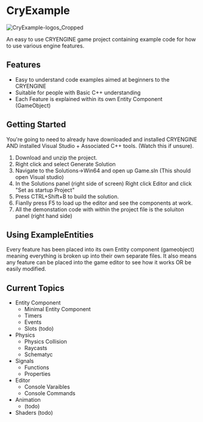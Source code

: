 # CryExample
![CryExample-logos_Cropped](https://github.com/OMANOMNOM/CryExample/assets/7152569/db2edcf2-f102-4cd9-8df6-3b829db24ab1)


An easy to use CRYENGINE game project containing example code for how to use various engine features. 

## Features

- Easy to understand code examples aimed at beginners to the CRYENGINE
- Suitable for people with Basic C++ understanding
- Each Feature is explained within its own Entity Component (GameObject)


## Getting Started

You're going to need to already have downloaded and installed CRYENGINE AND installed Visual Studio + Associated C++ tools. (Watch this if unsure). 

1. Download and unzip the project.
2. Right click and select Generate Solution
3. Navigate to the Solutions->Win64 and open up Game.sln (This should open Visual studio)
4. In the Solutions panel (right side of screen) Right click Editor and click "Set as startup Project"
5. Press CTRL+Shift+B to build the solution.
6. Fianlly press F5 to load up the editor and see the components at work.
7. All the demonstation code with within the project file is the soluiton panel (right hand side)

## Using ExampleEntities

Every feature has been placed into its own Entity component (gameobject) meaning everything is broken up into their own separate files. It also means any feature can be placed into the game editor to see how it works OR be easily modified. 

## Current Topics

- Entity Component
  - Minimal Entity Component
  - Timers
  - Events
  - Slots (todo)
- Physics 
  - Physics Collision
  - Raycasts
  - Schematyc
- Signals
  - Functions
  - Properties
- Editor 
  - Console Varaibles
  - Console Commands
- Animation
  - (todo)
- Shaders (todo)


